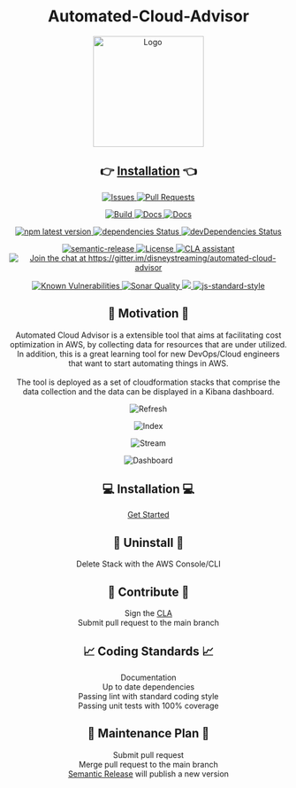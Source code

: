 <h1 align="center">Automated-Cloud-Advisor</h1>
<!-- Logo -->
<p align="center">
    <img width="200px"  src="https://github.com/disneystreaming/automated-cloud-advisor/raw/main/website/static/img/logo.svg" alt="Logo">
</p>
<!-- Install -->
<h2 align="center">
  👉 <a target="_blank" href="https://disneystreaming.github.io/automated-cloud-advisor/">Installation</a> 👈
</h2>
<!-- Repo -->
<p align="center">
  <a href="https://GitHub.com/disneystreaming/automated-cloud-advisor/issues/">
    <img alt="Issues" src="https://img.shields.io/github/issues/disneystreaming/automated-cloud-advisor.svg">
  </a>
  <a href="https://GitHub.com/disneystreaming/automated-cloud-advisor/pull/">
    <img alt="Pull Requests" src="https://img.shields.io/github/issues-pr/disneystreaming/automated-cloud-advisor.svg">
</p>
<!-- Workflow -->
<p align="center">
  <a href="https://github.com/disneystreaming/automated-cloud-advisor/actions?query=workflow%3ABuild">
    <img alt="Build" src="https://github.com/disneystreaming/automated-cloud-advisor/workflows/Build/badge.svg">
  </a>
  <a href="https://github.com/disneystreaming/automated-cloud-advisor/actions?query=workflow%3ADocs">
    <img alt="Docs" src="https://github.com/disneystreaming/automated-cloud-advisor/workflows/Docs/badge.svg">
  </a>
  <a href="https://github.com/disneystreaming/automated-cloud-advisor/actions?query=workflow%3APublish">
    <img alt="Docs" src="https://github.com/disneystreaming/automated-cloud-advisor/workflows/Publish/badge.svg">
  </a>
</p>
<!-- NPM -->
<p align="center">
  <a href="https://www.npmjs.com/package/automated-cloud-advisor">
    <img alt="npm latest version" src="https://img.shields.io/npm/v/automated-cloud-advisor">
  </a>
  <a href="https://www.npmjs.com/package/automated-cloud-advisor">
    <img alt="dependencies Status" src="https://img.shields.io/david/disneystreaming/automated-cloud-advisor">
  </a>
  <a href="https://www.npmjs.com/package/automated-cloud-advisor">
    <img alt="devDependencies Status" src="https://img.shields.io/david/dev/disneystreaming/automated-cloud-advisor?label=devDependencies">
  </a>
</p>
<!-- License -->
<p align="center">
  <a href="https://github.com/semantic-release/semantic-release">
    <img alt="semantic-release" src="https://img.shields.io/badge/%20%20%F0%9F%93%A6%F0%9F%9A%80-semantic--release-e10079.svg">
  </a>
  <a href="https://opensource.org/licenses/Apache-2.0">
    <img alt="License" src="https://img.shields.io/badge/License-Apache%202.0-blue.svg">
  </a>
  <a href="https://cla-assistant.io/disneystreaming/automated-cloud-advisor">
    <img alt="CLA assistant" src="https://cla-assistant.io/readme/badge/disneystreaming/automated-cloud-advisor">
  </a>
    <a href="https://gitter.im/disneystreaming/automated-cloud-advisor">
    <img alt="Join the chat at https://gitter.im/disneystreaming/automated-cloud-advisor" src="https://badges.gitter.im/Join%20Chat.svg">
  </a>
</p>
<!-- Code Quality -->
<p align="center">
  <a href="https://snyk.io/test/github/disneystreaming/automated-cloud-advisor?targetFile=package.json">
    <img src="https://snyk.io/test/github/disneystreaming/automated-cloud-advisor/badge.svg?targetFile=package.json" alt="Known Vulnerabilities">
  </a>
  <a href="https://sonarcloud.io/dashboard?id=disneystreaming_automated-cloud-advisor">
    <img alt="Sonar Quality" src="https://sonarcloud.io/api/project_badges/measure?project=disneystreaming_automated-cloud-advisor&metric=alert_status">
  </a>
<a href="https://codecov.io/gh/disneystreaming/automated-cloud-advisor">
  <img src="https://codecov.io/gh/disneystreaming/automated-cloud-advisor/branch/master/graph/badge.svg" />
</a>
  <a href="http://standardjs.com">
    <img alt="js-standard-style" src="https://img.shields.io/badge/code%20style-standard-brightgreen.svg">
  </a>
</p>

<h2 align="center">💬 Motivation 💬</h2>

<p align="center">
  Automated Cloud Advisor is a extensible tool that aims at facilitating cost optimization in AWS, by collecting data for resources that are under utilized. In addition, this is a great learning tool for new DevOps/Cloud engineers that want to start automating things in AWS.
  </br></br>
  The tool is deployed as a set of cloudformation stacks that comprise the data collection and the data can be displayed in a Kibana dashboard.
</p>
<!-- Diagrams -->
<p align="center">
    <img src="https://disneystreaming.github.io/automated-cloud-advisor/img/trusted_advisor.png" alt="Refresh">
</p>

<p align="center">
    <img src="https://disneystreaming.github.io/automated-cloud-advisor/img/index_data.png" alt="Index">
</p>

<p align="center">
    <img src="https://disneystreaming.github.io/automated-cloud-advisor/img/view_data.png" alt="Stream">
</p>
<!-- Dashboard -->
<p align="center">
    <img src="https://disneystreaming.github.io/automated-cloud-advisor/img/kibana/dashboard/01-dashboard.png" alt="Dashboard">
</p>

<h2 align="center">💻 Installation 💻</h2>

<p align="center">
  <a href="https://disneystreaming.github.io/automated-cloud-advisor/">Get Started</a>
</p>

<h2 align="center">📛 Uninstall 📛</h2>

<p align="center">
  Delete Stack with the AWS Console/CLI
</p>

<h2 align="center">🎁 Contribute 🎁</h2>

<p align="center">
  Sign the  <a href="https://disneystreaming.github.io/automated-cloud-advisor/">CLA</a>
  </br>
  Submit pull request to the main branch
</p>

<h2 align="center">📈 Coding Standards 📈</h2>

<p align="center">
  Documentation
  </br>
  Up to date dependencies
  </br>
  Passing lint with standard coding style
  </br>
  Passing unit tests with 100% coverage
  </br>
</p>

<h2 align="center">📅 Maintenance Plan 📅</h2>

<p align="center">
  Submit pull request
  </br>
  Merge pull request to the main branch
  </br>
  <a href="https://github.com/semantic-release/semantic-release">Semantic Release</a> will publish a new version
</p>
